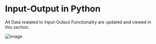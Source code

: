 # Input-Output in Python

All Data realated to Input-Output Functionality are updated and viewed in this section. 

![image](https://s3.ap-south-1.amazonaws.com/vbpythoncodes/OutputStatements.png)
